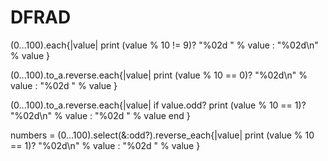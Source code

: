 # DFRAD


(0...100).each{|value|
  print (value % 10 != 9)? "%02d " % value : "%02d\n" % value
}

(0...100).to_a.reverse.each{|value|
  print (value % 10 == 0)? "%02d\n" % value : "%02d " % value
}

(0...100).to_a.reverse.each{|value|
  if value.odd?
    print (value % 10 == 1)? "%02d\n" % value : "%02d " % value
  end
}

numbers = (0...100).select(&:odd?).reverse_each{|value|
    print (value % 10 == 1)? "%02d\n" % value : "%02d " % value
}

